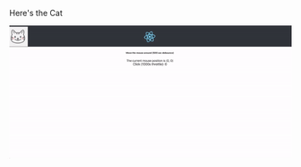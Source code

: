 Here's the Cat

![alt text](https://github.com/rondip-geekyants/render-props/blob/master/src/assets/sample.gif)
